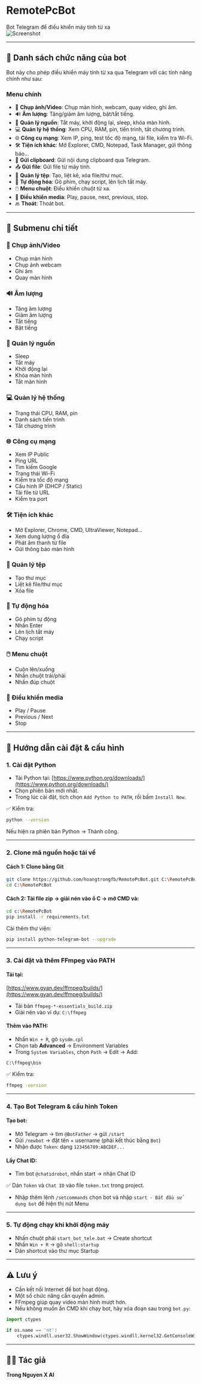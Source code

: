 # RemotePcBot

Bot Telegram để điều khiển máy tính từ xa  
![Screenshot](https://github.com/user-attachments/assets/5ef470b1-6fc5-4e98-a6a7-ae2f5299f7b6)

---

## 🧰 Danh sách chức năng của bot

Bot này cho phép điều khiển máy tính từ xa qua Telegram với các tính năng chính như sau:

### Menu chính

- 📸 **Chụp ảnh/Video**: Chụp màn hình, webcam, quay video, ghi âm.
- 🔊 **Âm lượng**: Tăng/giảm âm lượng, bật/tắt tiếng.
- 🔋 **Quản lý nguồn**: Tắt máy, khởi động lại, sleep, khóa màn hình.
- 💻 **Quản lý hệ thống**: Xem CPU, RAM, pin, tiến trình, tắt chương trình.
- 🌐 **Công cụ mạng**: Xem IP, ping, test tốc độ mạng, tải file, kiểm tra Wi-Fi.
- 🛠️ **Tiện ích khác**: Mở Explorer, CMD, Notepad, Task Manager, gửi thông báo...
- 📎 **Gửi clipboard**: Gửi nội dung clipboard qua Telegram.
- 📤 **Gửi file**: Gửi file từ máy tính.
- 📂 **Quản lý tệp**: Tạo, liệt kê, xóa file/thư mục.
- 🤖 **Tự động hóa**: Gõ phím, chạy script, lên lịch tắt máy.
- 🖱️ **Menu chuột**: Điều khiển chuột từ xa.
- 🎵 **Điều khiển media**: Play, pause, next, previous, stop.
- 🔙 **Thoát**: Thoát bot.

---

## 📑 Submenu chi tiết

### 📸 Chụp ảnh/Video

- Chụp màn hình  
- Chụp ảnh webcam  
- Ghi âm  
- Quay màn hình  

### 🔊 Âm lượng

- Tăng âm lượng  
- Giảm âm lượng  
- Tắt tiếng  
- Bật tiếng  

### 🔋 Quản lý nguồn

- Sleep  
- Tắt máy  
- Khởi động lại  
- Khóa màn hình  
- Tắt màn hình  

### 💻 Quản lý hệ thống

- Trạng thái CPU, RAM, pin  
- Danh sách tiến trình  
- Tắt chương trình  

### 🌐 Công cụ mạng

- Xem IP Public  
- Ping URL  
- Tìm kiếm Google  
- Trạng thái Wi-Fi  
- Kiểm tra tốc độ mạng  
- Cấu hình IP (DHCP / Static)  
- Tải file từ URL  
- Kiểm tra port  

### 🛠️ Tiện ích khác

- Mở Explorer, Chrome, CMD, UltraViewer, Notepad...  
- Xem dung lượng ổ đĩa  
- Phát âm thanh từ file  
- Gửi thông báo màn hình  

### 📂 Quản lý tệp

- Tạo thư mục  
- Liệt kê file/thư mục  
- Xóa file  

### 🤖 Tự động hóa

- Gõ phím tự động  
- Nhấn Enter  
- Lên lịch tắt máy  
- Chạy script  

### 🖱️ Menu chuột

- Cuộn lên/xuống  
- Nhấn chuột trái/phải  
- Nhấn đúp chuột  

### 🎵 Điều khiển media

- Play / Pause  
- Previous / Next  
- Stop  

---

## 🧪 Hướng dẫn cài đặt & cấu hình

### 1. Cài đặt Python

- Tải Python tại: [https://www.python.org/downloads/](https://www.python.org/downloads/)
- Chọn phiên bản mới nhất.
- Trong lúc cài đặt, tích chọn `Add Python to PATH`, rồi bấm `Install Now`.

✅ Kiểm tra:
```bash
python --version
```
Nếu hiện ra phiên bản Python → Thành công.

---

### 2. Clone mã nguồn hoặc tải về

#### Cách 1: Clone bằng Git
```bash
git clone https://github.com/hoangtrongfb/RemotePcBot.git C:\RemotePcBot
cd C:\RemotePcBot
```

#### Cách 2: Tải file zip → giải nén vào ổ C → mở CMD và:
```bash
cd c:\RemotePcBot
pip install -r requirements.txt
```

Cài thêm thư viện:
```bash
pip install python-telegram-bot --upgrade
```

---

### 3. Cài đặt và thêm FFmpeg vào PATH

#### Tải tại:
[https://www.gyan.dev/ffmpeg/builds/](https://www.gyan.dev/ffmpeg/builds/)

- Tải bản `ffmpeg-*-essentials_build.zip`
- Giải nén vào ví dụ: `C:\ffmpeg`

#### Thêm vào PATH:

- Nhấn `Win + R`, gõ `sysdm.cpl`
- Chọn tab **Advanced** → Environment Variables
- Trong `System Variables`, chọn `Path` → Edit → Add:
```
C:\ffmpeg\bin
```

✅ Kiểm tra:
```bash
ffmpeg -version
```

---

### 4. Tạo Bot Telegram & cấu hình Token

#### Tạo bot:

- Mở Telegram → tìm `@BotFather` → gửi `/start`
- Gửi `/newbot` → đặt tên + username (phải kết thúc bằng `Bot`)
- Nhận được `Token`: dạng `123456789:ABCDEF...`

#### Lấy Chat ID:

- Tìm bot `@chatidrobot`, nhấn start → nhận Chat ID

✅ Dán `Token` và `Chat ID` vào file `token.txt` trong project.

- Nhập thêm lệnh `/setcommands` chọn bot và nhập `start - Bắt đầu sử dụng bot` để hiện thị nút Menu

---

### 5. Tự động chạy khi khởi động máy

- Nhấn chuột phải `start_bot_tele.bat` → Create shortcut
- Nhấn `Win + R` → gõ `shell:startup`
- Dán shortcut vào thư mục Startup

---

## ⚠️ Lưu ý

- Cần kết nối Internet để bot hoạt động.
- Một số chức năng cần quyền admin.
- FFmpeg giúp quay video màn hình mượt hơn.
- Nếu không muốn ẩn CMD khi chạy bot, hãy xóa đoạn sau trong `bot.py`:

```python
import ctypes

if os.name == 'nt':
    ctypes.windll.user32.ShowWindow(ctypes.windll.kernel32.GetConsoleWindow(), 0)
```

---

## 👨‍💻 Tác giả

**Trong Nguyen X AI**
